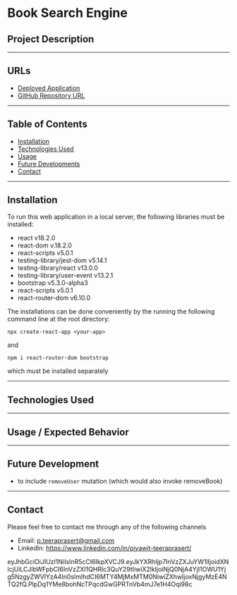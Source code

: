 # **Book Search Engine**

## **Project Description**



---
## **URLs**
- [Deployed Application]()
- [GitHub Repository URL](https://github.com/jouriena11/book-search-engine)

---
## **Table of Contents**
- [Installation](#installation)
- [Technologies Used](#technologies-used)
- [Usage](#usage--expected-behavior)
- [Future Developments](#future-development)
- [Contact](#contact)

---
## **Installation**
To run this web application in a local server, the following libraries must be installed:
- react v18.2.0
- react-dom v.18.2.0
- react-scripts v5.0.1
- testing-library/jest-dom v5.14.1
- testing-library/react v13.0.0
- testing-library/user-event v13.2.1
- bootstrap v5.3.0-alpha3
- react-scripts v5.0.1
- react-router-dom v6.10.0

The installations can be done conveniently by the running the following command line at the root directory: 
```
npx create-react-app <your-app>
```

and

```
npm i react-router-dom bootstrap
```

which must be installed separately

---
## **Technologies Used**


---
## **Usage / Expected Behavior**


---
## **Future Development**
- to include `removeUser` mutation (which would also invoke removeBook)

---
## **Contact**

Please feel free to contact me through any of the following channels
- Email: p.teeraprasert@gmail.com 
- LinkedIn: https://www.linkedin.com/in/piyawit-teeraprasert/


eyJhbGciOiJIUzI1NiIsInR5cCI6IkpXVCJ9.eyJkYXRhIjp7InVzZXJuYW1lIjoidXNlcjUiLCJlbWFpbCI6InVzZXI1QHRlc3QuY29tIiwiX2lkIjoiNjQ0NjA4YjI1OWU1Yjg5NzgyZWVlYzA4In0sImlhdCI6MTY4MjMxMTM0NiwiZXhwIjoxNjgyMzE4NTQ2fQ.PIpDq1YMe8bohNcTPqcdGwGPRTnVb4mJ7e1H4Oqi98c